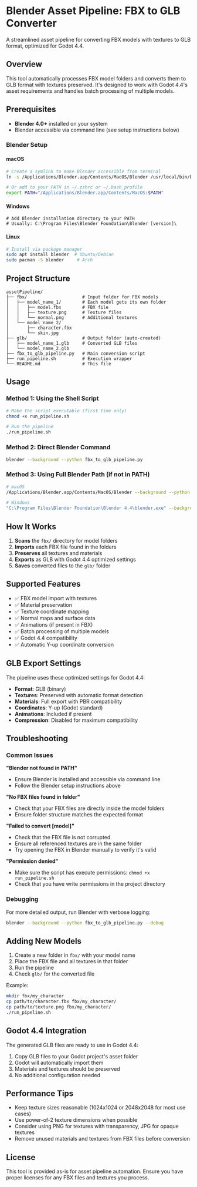 # Blender Asset Pipeline: FBX to GLB Converter

A streamlined asset pipeline for converting FBX models with textures to GLB format, optimized for Godot 4.4.

## Overview

This tool automatically processes FBX model folders and converts them to GLB format with textures preserved. It's designed to work with Godot 4.4's asset requirements and handles batch processing of multiple models.

## Prerequisites

- **Blender 4.0+** installed on your system
- Blender accessible via command line (see setup instructions below)

### Blender Setup

#### macOS
```bash
# Create a symlink to make Blender accessible from terminal
ln -s /Applications/Blender.app/Contents/MacOS/Blender /usr/local/bin/blender

# Or add to your PATH in ~/.zshrc or ~/.bash_profile
export PATH="/Applications/Blender.app/Contents/MacOS:$PATH"
```

#### Windows
```batch
# Add Blender installation directory to your PATH
# Usually: C:\Program Files\Blender Foundation\Blender [version]\
```

#### Linux
```bash
# Install via package manager
sudo apt install blender  # Ubuntu/Debian
sudo pacman -S blender     # Arch
```

## Project Structure

```
assetPipeline/
├── fbx/                     # Input folder for FBX models
│   ├── model_name_1/        # Each model gets its own folder
│   │   ├── model.fbx        # FBX file
│   │   ├── texture.png      # Texture files
│   │   └── normal.png       # Additional textures
│   └── model_name_2/
│       ├── character.fbx
│       └── skin.jpg
├── glb/                     # Output folder (auto-created)
│   ├── model_name_1.glb     # Converted GLB files
│   └── model_name_2.glb
├── fbx_to_glb_pipeline.py   # Main conversion script
├── run_pipeline.sh          # Execution wrapper
└── README.md                # This file
```

## Usage

### Method 1: Using the Shell Script
```bash
# Make the script executable (first time only)
chmod +x run_pipeline.sh

# Run the pipeline
./run_pipeline.sh
```

### Method 2: Direct Blender Command
```bash
blender --background --python fbx_to_glb_pipeline.py
```

### Method 3: Using Full Blender Path (if not in PATH)
```bash
# macOS
/Applications/Blender.app/Contents/MacOS/Blender --background --python fbx_to_glb_pipeline.py

# Windows
"C:\Program Files\Blender Foundation\Blender 4.4\blender.exe" --background --python fbx_to_glb_pipeline.py
```

## How It Works

1. **Scans** the `fbx/` directory for model folders
2. **Imports** each FBX file found in the folders
3. **Preserves** all textures and materials
4. **Exports** as GLB with Godot 4.4 optimized settings
5. **Saves** converted files to the `glb/` folder

## Supported Features

- ✅ FBX model import with textures
- ✅ Material preservation
- ✅ Texture coordinate mapping
- ✅ Normal maps and surface data
- ✅ Animations (if present in FBX)
- ✅ Batch processing of multiple models
- ✅ Godot 4.4 compatibility
- ✅ Automatic Y-up coordinate conversion

## GLB Export Settings

The pipeline uses these optimized settings for Godot 4.4:

- **Format**: GLB (binary)
- **Textures**: Preserved with automatic format detection
- **Materials**: Full export with PBR compatibility
- **Coordinates**: Y-up (Godot standard)
- **Animations**: Included if present
- **Compression**: Disabled for maximum compatibility

## Troubleshooting

### Common Issues

**"Blender not found in PATH"**
- Ensure Blender is installed and accessible via command line
- Follow the Blender setup instructions above

**"No FBX files found in folder"**
- Check that your FBX files are directly inside the model folders
- Ensure folder structure matches the expected format

**"Failed to convert [model]"**
- Check that the FBX file is not corrupted
- Ensure all referenced textures are in the same folder
- Try opening the FBX in Blender manually to verify it's valid

**"Permission denied"**
- Make sure the script has execute permissions: `chmod +x run_pipeline.sh`
- Check that you have write permissions in the project directory

### Debugging

For more detailed output, run Blender with verbose logging:
```bash
blender --background --python fbx_to_glb_pipeline.py --debug
```

## Adding New Models

1. Create a new folder in `fbx/` with your model name
2. Place the FBX file and all textures in that folder
3. Run the pipeline
4. Check `glb/` for the converted file

Example:
```bash
mkdir fbx/my_character
cp path/to/character.fbx fbx/my_character/
cp path/to/texture.png fbx/my_character/
./run_pipeline.sh
```

## Godot 4.4 Integration

The generated GLB files are ready to use in Godot 4.4:

1. Copy GLB files to your Godot project's asset folder
2. Godot will automatically import them
3. Materials and textures should be preserved
4. No additional configuration needed

## Performance Tips

- Keep texture sizes reasonable (1024x1024 or 2048x2048 for most use cases)
- Use power-of-2 texture dimensions when possible
- Consider using PNG for textures with transparency, JPG for opaque textures
- Remove unused materials and textures from FBX files before conversion

## License

This tool is provided as-is for asset pipeline automation. Ensure you have proper licenses for any FBX files and textures you process.